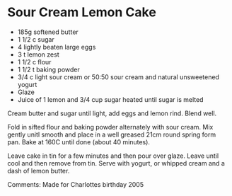 # Sour Cream Lemon Cake

* 185g softened butter
* 1 1/2 c sugar
* 4 lightly beaten large eggs
* 3 t lemon zest
* 1 1/2 c flour
* 1 1/2 t baking powder
* 3/4 c light sour cream or 50:50 sour cream and natural unsweetened yogurt
* Glaze
* Juice of 1 lemon and 3/4 cup sugar heated until sugar is melted

Cream butter and sugar until light, add eggs and lemon rind.  Blend well.

Fold in sifted flour and baking powder alternately with sour cream.  Mix gently unitl smooth and place in a well greased 21cm round spring form pan.  Bake at 160C until done (about 40 minutes).

Leave cake in tin for a few minutes and then pour over glaze.  Leave until cool and then remove from tin.  Serve with yogurt, or whipped cream and a dash of lemon butter.

Comments: Made for Charlottes birthday 2005

